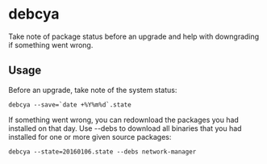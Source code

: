 # debcya

Take note of package status before an upgrade and help with downgrading if
something went wrong.

## Usage

Before an upgrade, take note of the system status:

    debcya --save=`date +%Y%m%d`.state

If something went wrong, you can redownload the packages you had installed on
that day. Use --debs to download all binaries that you had installed for one or
more given source packages:

    debcya --state=20160106.state --debs network-manager
